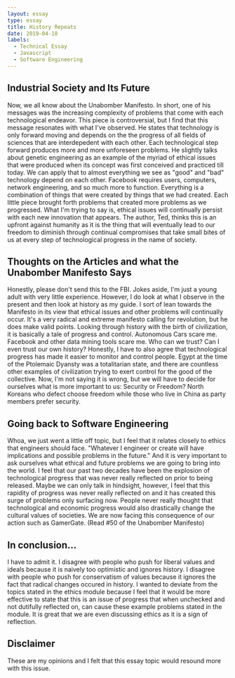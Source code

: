 ```yaml
---
layout: essay
type: essay
title: History Repeats
date: 2019-04-18
labels:
  - Technical Essay
  - Javascript
  - Software Engineering
---
```

## Industrial Society and Its Future
Now, we all know about the Unabomber Manifesto. In short, one of his messages was the increasing complexity of problems that come with each technological endeavor. This piece is controversial, but I find that this message resonates with what I've observed. He states that technology is only forward moving and depends on the the progress of all fields of sciences that are interdepedent with each other. Each technological step forward produces more and more unforeseen problems. He slightly talks about genetic engineering as an example of the myriad of ethical issues that were produced when its concept was first conceived and practiced till today. We can apply that to almost everything we see as "good" and "bad" technology depend on each other. Facebook requires users, computers, network engineering, and so much more to function. Everything is a combination of things that were created by things that we had created. Each little piece brought forth problems that created more problems as we progressed. What I'm trying to say is, ethical issues will continually persist with each new innovation that appears. The author, Ted, thinks this is an upfront against humanity as it is the thing that will eventually lead to our freedom to diminish through continual compromises that take small bites of us at every step of technological progress in the name of society. 

## Thoughts on the Articles and what the Unabomber Manifesto Says
Honestly, please don't send this to the FBI. Jokes aside, I'm just a young adult with very little experience. However, I do look at what I observe in the present and then look at history as my guide. I sort of lean towards the Manifesto in its view that ethical issues and other problems will continually occur. It's a very radical and extreme manifesto calling for revolution, but he does make valid points. Looking through history with the birth of civilization, it is basically a tale of progress and control. Autonomous Cars scare me. Facebook and other data mining tools scare me. Who can we trust? Can I even trust our own history? Honestly, I have to also agree that technological progress has made it easier to monitor and control people. Egypt at the time of the Ptolemaic Dyansty was a totalitarian state, and there are countless other examples of civilization trying to exert control for the good of the collective. Now, I'm not saying it is wrong, but we will have to decide for ourselves what is more important to us: Security or Freedom? North Koreans who defect choose freedom while those who live in China as party members prefer security. 

## Going back to Software Engineering
Whoa, we just went a little off topic, but I feel that it relates closely to ethics that engineers should face. "Whatever I engineer or create will have implications and possible problems in the future." 
And it is very important to ask ourselves what ethical and future problems we are going to bring into the world. I feel that our past two decades have been the explosion of technological progress that was never really reflected on prior to being released. Maybe we can only talk in hindsight, however, I feel that this rapidity of progress was never really reflected on and it has created this surge of problems only surfacing now. People never really thought that technological and economic progress would also drastically change the cultural values of societies. We are now facing this consequence of our action such as GamerGate. (Read #50 of the Unabomber Manifesto)

## In conclusion...
I have to admit it. I disagree with people who push for liberal values and ideals because it is naively too optimistic and ignores history. I disagree with people who push for conservatism of values because it ignores the fact that radical changes occured in history. I wanted to deviate from the topics stated in the ethics module because I feel that it would be more effective to state that this is an issue of progress that when unchecked and not dutifully reflected on, can cause these example problems stated in the module. It is great that we are even discussing ethics as it is a sign of reflection.

## Disclaimer
These are my opinions and I felt that this essay topic would resound more with this issue.

